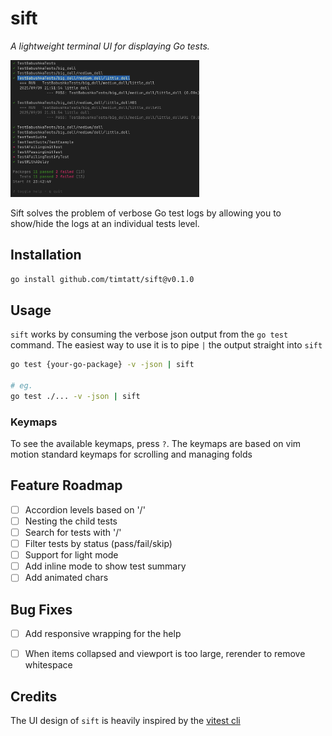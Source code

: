 # sift
*A lightweight terminal UI for displaying Go tests.*

<img src="/assets/screenshot.png" width="60%" alt="Screenshot of the Sift UI">

Sift solves the problem of verbose Go test logs by allowing you to show/hide the logs at an individual tests level.


## Installation

```bash
go install github.com/timtatt/sift@v0.1.0
```

## Usage

`sift` works by consuming the verbose json output from the `go test` command. The easiest way to use it is to pipe `|` the output straight into `sift` 

```bash
go test {your-go-package} -v -json | sift

# eg. 
go test ./... -v -json | sift
```

### Keymaps

To see the available keymaps, press `?`. The keymaps are based on vim motion standard keymaps for scrolling and managing folds

## Feature Roadmap

- [ ] Accordion levels based on '/'
- [ ] Nesting the child tests
- [ ] Search for tests with '/'
- [ ] Filter tests by status (pass/fail/skip)
- [ ] Support for light mode
- [ ] Add inline mode to show test summary
- [ ] Add animated chars

## Bug Fixes
- [ ] Add responsive wrapping for the help
- [ ] When items collapsed and viewport is too large, rerender to remove whitespace


## Credits

The UI design of `sift` is heavily inspired by the [vitest cli](https://github.com/vitest-dev/vitest)
